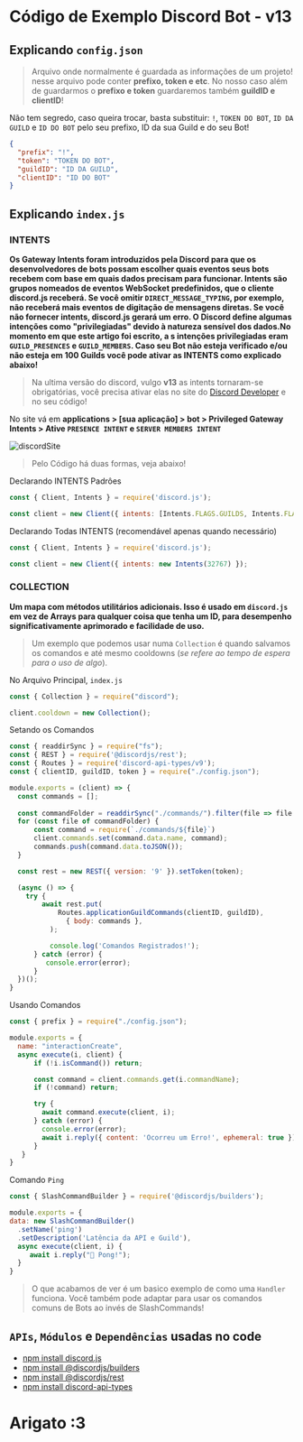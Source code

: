 # Código de Exemplo Discord Bot - v13

## Explicando `config.json`

> Arquivo onde normalmente é guardada as informações de um projeto! nesse arquivo pode conter **prefixo, token e etc**.
No nosso caso além de guardarmos o **prefixo e token** guardaremos também **guildID e clientID**!

Não tem segredo, caso queira trocar, basta substituir: `!`, `TOKEN DO BOT`, `ID DA GUILD` e `ID DO BOT` pelo seu prefixo, ID da sua Guild e do seu Bot!
```json
{
  "prefix": "!",
  "token": "TOKEN DO BOT",
  "guildID": "ID DA GUILD",
  "clientID": "ID DO BOT"
}
```

## Explicando `index.js`

### INTENTS
**Os Gateway Intents foram introduzidos pela Discord para que os desenvolvedores de bots possam escolher
quais eventos seus bots recebem com base em quais dados precisam para funcionar. Intents são grupos nomeados 
de eventos WebSocket predefinidos, que o cliente discord.js receberá. Se você omitir `DIRECT_MESSAGE_TYPING`, por exemplo, 
não receberá mais eventos de digitação de mensagens diretas. Se você não fornecer intents, discord.js gerará um erro. 
O Discord define algumas intenções como "privilegiadas" devido à natureza sensível dos dados.No momento em que este artigo foi escrito, a
s intenções privilegiadas eram `GUILD_PRESENCES` e `GUILD_MEMBERS`. Caso seu Bot não esteja verificado e/ou não esteja em 100 Guilds você pode ativar as INTENTS
como explicado abaixo!**

> Na ultima versão do discord, vulgo **v13** as intents tornaram-se obrigatórias, você precisa ativar elas no site do 
[Discord Developer](https://discord.com/developers/applications/) e no seu código!

No site vá em **applications > [sua aplicação] > bot > Privileged Gateway Intents > Ative `PRESENCE INTENT` e `SERVER MEMBERS INTENT`**

![discordSite](https://i.imgur.com/c5lbIKl.png)

> Pelo Código há duas formas, veja abaixo!

Declarando INTENTS Padrôes
```javascript
const { Client, Intents } = require('discord.js');

const client = new Client({ intents: [Intents.FLAGS.GUILDS, Intents.FLAGS.GUILD_MESSAGES] });
```

Declarando Todas INTENTS (recomendável apenas quando necessário)
```javascript
const { Client, Intents } = require('discord.js');

const client = new Client({ intents: new Intents(32767) });
```

### COLLECTION
**Um mapa com métodos utilitários adicionais. Isso é usado em `discord.js` em vez de Arrays para qualquer coisa que tenha um ID, 
para desempenho significativamente aprimorado e facilidade de uso.**

> Um exemplo que podemos usar numa `Collection` é quando salvamos os comandos e até mesmo cooldowns (*se refere ao tempo de espera para o uso de algo*).

No Arquivo Principal, `index.js`
```javascript
const { Collection } = require("discord");

client.cooldown = new Collection();
```
Setando os Comandos
```javascript
const { readdirSync } = require("fs");
const { REST } = require('@discordjs/rest');
const { Routes } = require('discord-api-types/v9');
const { clientID, guildID, token } = require("./config.json");

module.exports = (client) => {
  const commands = [];
    
  const commandFolder = readdirSync("./commands/").filter(file => file.endsWith('.js'));
  for (const file of commandFolder) {
      const command = require(`./commands/${file}`)
      client.commands.set(command.data.name, command);
      commands.push(command.data.toJSON());
  }

  const rest = new REST({ version: '9' }).setToken(token);

  (async () => {
    try {
        await rest.put(
            Routes.applicationGuildCommands(clientID, guildID),
              { body: commands },
          );

          console.log('Comandos Registrados!');
      } catch (error) {
         console.error(error);
      }
  })();
}
```
Usando Comandos
```javascript
const { prefix } = require("./config.json");

module.exports = {
  name: "interactionCreate",
  async execute(i, client) {
      if (!i.isCommand()) return;

      const command = client.commands.get(i.commandName);
      if (!command) return;

      try {
        await command.execute(client, i);
      } catch (error) {
        console.error(error);
        await i.reply({ content: 'Ocorreu um Erro!', ephemeral: true });
      }
   }
}
```
Comando `Ping`
```javascript
const { SlashCommandBuilder } = require('@discordjs/builders');

module.exports = {
data: new SlashCommandBuilder()
  .setName('ping')
  .setDescription('Latência da API e Guild'),
  async execute(client, i) {
     await i.reply("🏓 Pong!");
  }
}
```
> O que acabamos de ver é um basico exemplo de como uma `Handler` funciona. Você também pode adaptar para usar os comandos comuns de Bots ao invés de SlashCommands!

## `APIs`, `Módulos` e `Dependências` usadas no code
* [npm install discord.js](https://www.npmjs.com/package/discord.js)
* [npm install @discordjs/builders](https://www.npmjs.com/package/@discordjs/builders)
* [npm install @discordjs/rest](https://www.npmjs.com/package/@discordjs/rest)
* [npm install discord-api-types](https://www.npmjs.com/package/discord-api-types)

# Arigato :3
